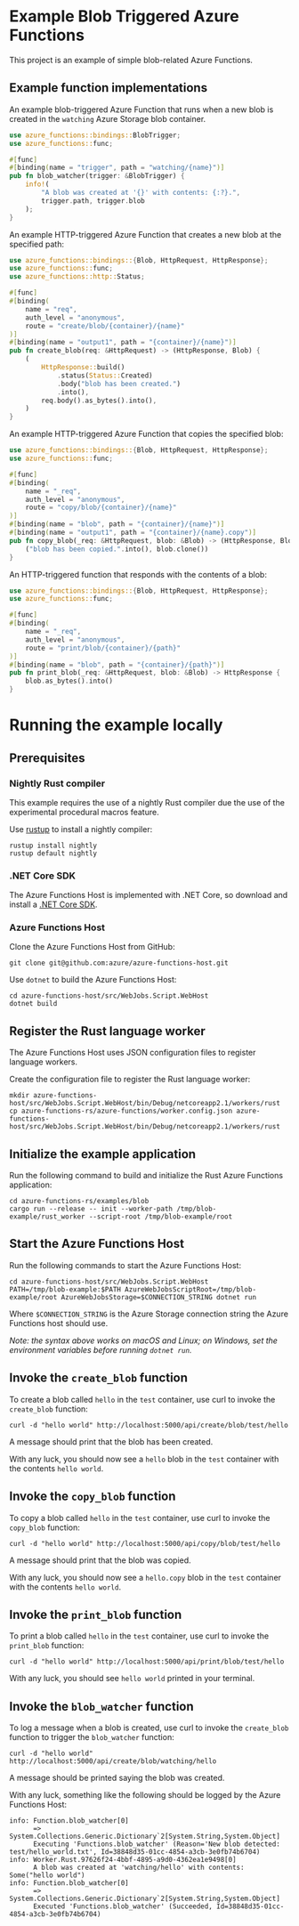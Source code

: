# Example Blob Triggered Azure Functions

This project is an example of simple blob-related Azure Functions.

## Example function implementations

An example blob-triggered Azure Function that runs when a new blob is created 
in the `watching` Azure Storage blob container.

```rust
use azure_functions::bindings::BlobTrigger;
use azure_functions::func;

#[func]
#[binding(name = "trigger", path = "watching/{name}")]
pub fn blob_watcher(trigger: &BlobTrigger) {
    info!(
        "A blob was created at '{}' with contents: {:?}.",
        trigger.path, trigger.blob
    );
}
```

An example HTTP-triggered Azure Function that creates a new blob at the specified path:

```rust
use azure_functions::bindings::{Blob, HttpRequest, HttpResponse};
use azure_functions::func;
use azure_functions::http::Status;

#[func]
#[binding(
    name = "req",
    auth_level = "anonymous",
    route = "create/blob/{container}/{name}"
)]
#[binding(name = "output1", path = "{container}/{name}")]
pub fn create_blob(req: &HttpRequest) -> (HttpResponse, Blob) {
    (
        HttpResponse::build()
            .status(Status::Created)
            .body("blob has been created.")
            .into(),
        req.body().as_bytes().into(),
    )
}
```

An example HTTP-triggered Azure Function that copies the specified blob:

```rust
use azure_functions::bindings::{Blob, HttpRequest, HttpResponse};
use azure_functions::func;

#[func]
#[binding(
    name = "_req",
    auth_level = "anonymous",
    route = "copy/blob/{container}/{name}"
)]
#[binding(name = "blob", path = "{container}/{name}")]
#[binding(name = "output1", path = "{container}/{name}.copy")]
pub fn copy_blob(_req: &HttpRequest, blob: &Blob) -> (HttpResponse, Blob) {
    ("blob has been copied.".into(), blob.clone())
}
```

An HTTP-triggered function that responds with the contents of a blob:

```rust
use azure_functions::bindings::{Blob, HttpRequest, HttpResponse};
use azure_functions::func;

#[func]
#[binding(
    name = "_req",
    auth_level = "anonymous",
    route = "print/blob/{container}/{path}"
)]
#[binding(name = "blob", path = "{container}/{path}")]
pub fn print_blob(_req: &HttpRequest, blob: &Blob) -> HttpResponse {
    blob.as_bytes().into()
}
```

# Running the example locally

## Prerequisites

### Nightly Rust compiler

This example requires the use of a nightly Rust compiler due the use of the experimental procedural macros feature.

Use [rustup](https://github.com/rust-lang-nursery/rustup.rs) to install a nightly compiler:

```
rustup install nightly
rustup default nightly
```

### .NET Core SDK

The Azure Functions Host is implemented with .NET Core, so download and install a [.NET Core SDK](https://www.microsoft.com/net/download).

### Azure Functions Host

Clone the Azure Functions Host from GitHub:

```
git clone git@github.com:azure/azure-functions-host.git
```

Use `dotnet` to build the Azure Functions Host:

```
cd azure-functions-host/src/WebJobs.Script.WebHost
dotnet build
```

## Register the Rust language worker

The Azure Functions Host uses JSON configuration files to register language workers.

Create the configuration file to register the Rust language worker:

```
mkdir azure-functions-host/src/WebJobs.Script.WebHost/bin/Debug/netcoreapp2.1/workers/rust
cp azure-functions-rs/azure-functions/worker.config.json azure-functions-host/src/WebJobs.Script.WebHost/bin/Debug/netcoreapp2.1/workers/rust
```

## Initialize the example application

Run the following command to build and initialize the Rust Azure Functions application:

```
cd azure-functions-rs/examples/blob
cargo run --release -- init --worker-path /tmp/blob-example/rust_worker --script-root /tmp/blob-example/root
```

## Start the Azure Functions Host

Run the following commands to start the Azure Functions Host:

```
cd azure-functions-host/src/WebJobs.Script.WebHost
PATH=/tmp/blob-example:$PATH AzureWebJobsScriptRoot=/tmp/blob-example/root AzureWebJobsStorage=$CONNECTION_STRING dotnet run
```

Where `$CONNECTION_STRING` is the Azure Storage connection string the Azure Functions host should use.

_Note: the syntax above works on macOS and Linux; on Windows, set the environment variables before running `dotnet run`._

## Invoke the `create_blob` function

To create a blob called `hello` in the `test` container, use curl to invoke the `create_blob` function:

```
curl -d "hello world" http://localhost:5000/api/create/blob/test/hello
```

A message should print that the blob has been created.

With any luck, you should now see a `hello` blob in the `test` container with the contents `hello world`.

## Invoke the `copy_blob` function

To copy a blob called `hello` in the `test` container, use curl to invoke the `copy_blob` function:

```
curl -d "hello world" http://localhost:5000/api/copy/blob/test/hello
```

A message should print that the blob was copied.

With any luck, you should now see a `hello.copy` blob in the `test` container with the contents `hello world`.

## Invoke the `print_blob` function

To print a blob called `hello` in the `test` container, use curl to invoke the `print_blob` function:

```
curl -d "hello world" http://localhost:5000/api/print/blob/test/hello
```

With any luck, you should see `hello world` printed in your terminal.

## Invoke the `blob_watcher` function

To log a message when a blob is created, use curl to invoke the `create_blob` function to trigger the `blob_watcher` function:

```
curl -d "hello world" http://localhost:5000/api/create/blob/watching/hello
```

A message should be printed saying the blob was created.

With any luck, something like the following should be logged by the Azure Functions Host:

```
info: Function.blob_watcher[0]
      => System.Collections.Generic.Dictionary`2[System.String,System.Object]
      Executing 'Functions.blob_watcher' (Reason='New blob detected: test/hello_world.txt', Id=38848d35-01cc-4854-a3cb-3e0fb74b6704)
info: Worker.Rust.97626f24-4bbf-4895-a9d0-4362ea1e9498[0]
      A blob was created at 'watching/hello' with contents: Some("hello world")
info: Function.blob_watcher[0]
      => System.Collections.Generic.Dictionary`2[System.String,System.Object]
      Executed 'Functions.blob_watcher' (Succeeded, Id=38848d35-01cc-4854-a3cb-3e0fb74b6704)
```
